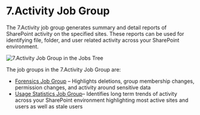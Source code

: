 # 7.Activity Job Group

The 7.Activity job group generates summary and detail reports of SharePoint activity on the
specified sites. These reports can be used for identifying file, folder, and user related activity
across your SharePoint environment.

![7.Activity Job Group in the Jobs Tree](/img/versioned_docs/accessanalyzer_11.6/accessanalyzer/admin/hostmanagement/jobstree.webp)

The job groups in the 7.Activity Job Group are:

- [Forensics Job Group](/docs/accessanalyzer/11.6/accessanalyzer/solutions/sharepoint/activity/forensics/overview.md)
  – Highlights deletions, group membership changes, permission changes, and activity around
  sensitive data
- [Usage Statistics Job Group](/docs/accessanalyzer/11.6/accessanalyzer/solutions/sharepoint/activity/usagestatistics/overview.md)–
  Identifies long term trends of activity across your SharePoint environment highlighting most
  active sites and users as well as stale users

